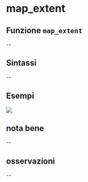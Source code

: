 # map\_extent

## Funzione `map_extent`

--

## Sintassi

--

## Esempi

![](https://github.com/pigreco/HfcQGIS/tree/852bbb62a0d5b7739914d4de0ea5b1ebbb5d81d1/img/variabili/map_extent/map_extent1.png)

## nota bene

--

## osservazioni

--

